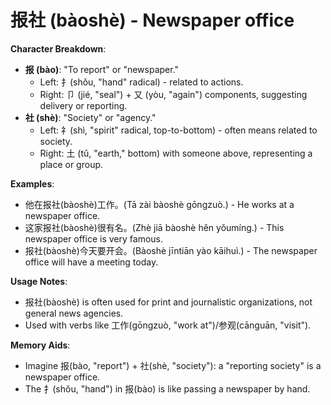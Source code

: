 # **报社 (bàoshè) - Newspaper office**

**Character Breakdown**:  
- **报 (bào)**: "To report" or "newspaper."
  - Left: 扌(shǒu, "hand" radical) - related to actions.
  - Right: 卩 (jié, "seal") + 又 (yòu, "again") components, suggesting delivery or reporting.  
- **社 (shè)**: "Society" or "agency."
  - Left: 礻(shì, "spirit" radical, top-to-bottom) - often means related to society.
  - Right: 土 (tǔ, "earth," bottom) with someone above, representing a place or group.

**Examples**:  
- 他在报社(bàoshè)工作。(Tā zài bàoshè gōngzuò.) - He works at a newspaper office.  
- 这家报社(bàoshè)很有名。(Zhè jiā bàoshè hěn yǒumíng.) - This newspaper office is very famous.  
- 报社(bàoshè)今天要开会。(Bàoshè jīntiān yào kāihuì.) - The newspaper office will have a meeting today.

**Usage Notes**:  
- 报社(bàoshè) is often used for print and journalistic organizations, not general news agencies.  
- Used with verbs like 工作(gōngzuò, "work at")/参观(cānguān, "visit").

**Memory Aids**:  
- Imagine 报(bào, "report") + 社(shè, "society"): a "reporting society" is a newspaper office.  
- The 扌(shǒu, "hand") in 报(bào) is like passing a newspaper by hand.